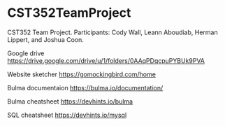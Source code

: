 # CST352TeamProject
CST352 Team Project. Participants: Cody Wall, Leann Aboudiab, Herman Lippert, and Joshua Coon.


Google drive
https://drive.google.com/drive/u/1/folders/0AAqPDqcpuPYBUk9PVA

Website sketcher
https://gomockingbird.com/home

Bulma documentaion
https://bulma.io/documentation/

Bulma cheatsheet
https://devhints.io/bulma

SQL cheatsheet
https://devhints.io/mysql
